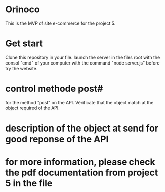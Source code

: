 # Orinoco #

This is the MVP of site e-commerce for the project 5.

# Get start #
Clone this repository in your file.
launch the server in the files root with the consol "cmd" of your computer with the command "node server.js" before try the website.

# control methode post#
for the method "post" on the API. Vérificate that the object match at the object required of the API. 

# description of the object at send for good reponse of the API # 

<!-- this is object  at stringnify for send at the API 

object : {
    contact: {
    *   firstName: string,
    *   lastName: string,
    *   address: string,
    *   city: string,
    *   email: string
    * }
    * products: [string] <-- array of product _id
} 
-->

# for more information, please check the pdf  documentation from project 5 in the file #
